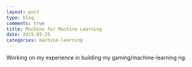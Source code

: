 ```yaml
---
layout: post
type: blog
comments: true
title: Machine for Machine Learning
date: 2015-05-25
categories: machine-learning
---
```


Working on my experience in building my gaming/machine-learning rig.


